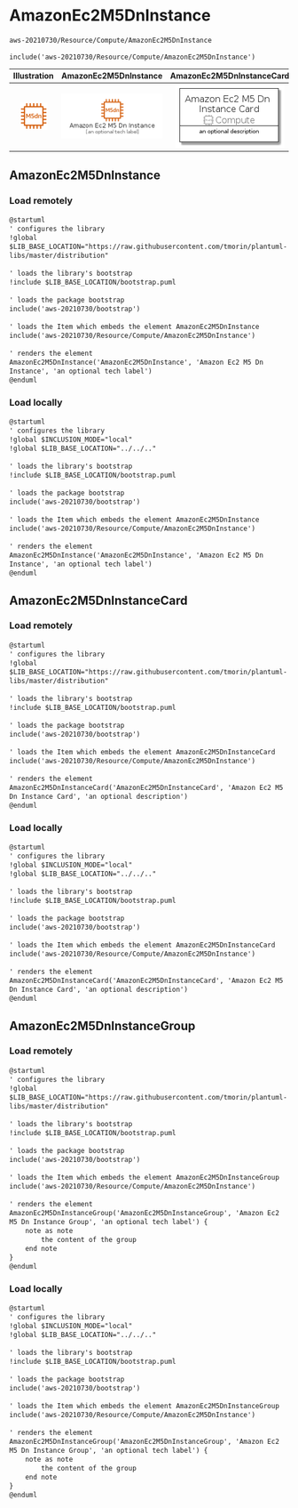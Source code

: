# AmazonEc2M5DnInstance


```text
aws-20210730/Resource/Compute/AmazonEc2M5DnInstance
```

```text
include('aws-20210730/Resource/Compute/AmazonEc2M5DnInstance')
```



| Illustration | AmazonEc2M5DnInstance | AmazonEc2M5DnInstanceCard | AmazonEc2M5DnInstanceGroup |
| :---: | :---: | :---: | :---: |
| ![illustration for Illustration](../../../aws-20210730/Resource/Compute/AmazonEc2M5DnInstance.png) | ![illustration for AmazonEc2M5DnInstance](../../../aws-20210730/Resource/Compute/AmazonEc2M5DnInstance.Local.png) | ![illustration for AmazonEc2M5DnInstanceCard](../../../aws-20210730/Resource/Compute/AmazonEc2M5DnInstanceCard.Local.png) | ![illustration for AmazonEc2M5DnInstanceGroup](../../../aws-20210730/Resource/Compute/AmazonEc2M5DnInstanceGroup.Local.png) |




## AmazonEc2M5DnInstance

### Load remotely
```plantuml
@startuml
' configures the library
!global $LIB_BASE_LOCATION="https://raw.githubusercontent.com/tmorin/plantuml-libs/master/distribution"

' loads the library's bootstrap
!include $LIB_BASE_LOCATION/bootstrap.puml

' loads the package bootstrap
include('aws-20210730/bootstrap')

' loads the Item which embeds the element AmazonEc2M5DnInstance
include('aws-20210730/Resource/Compute/AmazonEc2M5DnInstance')

' renders the element
AmazonEc2M5DnInstance('AmazonEc2M5DnInstance', 'Amazon Ec2 M5 Dn Instance', 'an optional tech label')
@enduml
```

### Load locally
```plantuml
@startuml
' configures the library
!global $INCLUSION_MODE="local"
!global $LIB_BASE_LOCATION="../../.."

' loads the library's bootstrap
!include $LIB_BASE_LOCATION/bootstrap.puml

' loads the package bootstrap
include('aws-20210730/bootstrap')

' loads the Item which embeds the element AmazonEc2M5DnInstance
include('aws-20210730/Resource/Compute/AmazonEc2M5DnInstance')

' renders the element
AmazonEc2M5DnInstance('AmazonEc2M5DnInstance', 'Amazon Ec2 M5 Dn Instance', 'an optional tech label')
@enduml
```

## AmazonEc2M5DnInstanceCard

### Load remotely
```plantuml
@startuml
' configures the library
!global $LIB_BASE_LOCATION="https://raw.githubusercontent.com/tmorin/plantuml-libs/master/distribution"

' loads the library's bootstrap
!include $LIB_BASE_LOCATION/bootstrap.puml

' loads the package bootstrap
include('aws-20210730/bootstrap')

' loads the Item which embeds the element AmazonEc2M5DnInstanceCard
include('aws-20210730/Resource/Compute/AmazonEc2M5DnInstance')

' renders the element
AmazonEc2M5DnInstanceCard('AmazonEc2M5DnInstanceCard', 'Amazon Ec2 M5 Dn Instance Card', 'an optional description')
@enduml
```

### Load locally
```plantuml
@startuml
' configures the library
!global $INCLUSION_MODE="local"
!global $LIB_BASE_LOCATION="../../.."

' loads the library's bootstrap
!include $LIB_BASE_LOCATION/bootstrap.puml

' loads the package bootstrap
include('aws-20210730/bootstrap')

' loads the Item which embeds the element AmazonEc2M5DnInstanceCard
include('aws-20210730/Resource/Compute/AmazonEc2M5DnInstance')

' renders the element
AmazonEc2M5DnInstanceCard('AmazonEc2M5DnInstanceCard', 'Amazon Ec2 M5 Dn Instance Card', 'an optional description')
@enduml
```

## AmazonEc2M5DnInstanceGroup

### Load remotely
```plantuml
@startuml
' configures the library
!global $LIB_BASE_LOCATION="https://raw.githubusercontent.com/tmorin/plantuml-libs/master/distribution"

' loads the library's bootstrap
!include $LIB_BASE_LOCATION/bootstrap.puml

' loads the package bootstrap
include('aws-20210730/bootstrap')

' loads the Item which embeds the element AmazonEc2M5DnInstanceGroup
include('aws-20210730/Resource/Compute/AmazonEc2M5DnInstance')

' renders the element
AmazonEc2M5DnInstanceGroup('AmazonEc2M5DnInstanceGroup', 'Amazon Ec2 M5 Dn Instance Group', 'an optional tech label') {
    note as note
        the content of the group
    end note
}
@enduml
```

### Load locally
```plantuml
@startuml
' configures the library
!global $INCLUSION_MODE="local"
!global $LIB_BASE_LOCATION="../../.."

' loads the library's bootstrap
!include $LIB_BASE_LOCATION/bootstrap.puml

' loads the package bootstrap
include('aws-20210730/bootstrap')

' loads the Item which embeds the element AmazonEc2M5DnInstanceGroup
include('aws-20210730/Resource/Compute/AmazonEc2M5DnInstance')

' renders the element
AmazonEc2M5DnInstanceGroup('AmazonEc2M5DnInstanceGroup', 'Amazon Ec2 M5 Dn Instance Group', 'an optional tech label') {
    note as note
        the content of the group
    end note
}
@enduml
```

